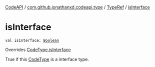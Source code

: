 [CodeAPI](../../index.md) / [com.github.jonathanxd.codeapi.type](../index.md) / [TypeRef](index.md) / [isInterface](.)

# isInterface

`val isInterface: `[`Boolean`](https://kotlinlang.org/api/latest/jvm/stdlib/kotlin/-boolean/index.html)

Overrides [CodeType.isInterface](../-code-type/is-interface.md)

True if this [CodeType](../-code-type/index.md) is a interface type.


